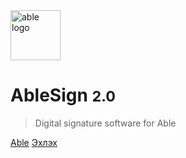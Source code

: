 <img src="https://raw.githubusercontent.com/kazlo1290/kazlo1290/main/ablesign/img/able.svg" alt="able logo" width="80" height="auto">


# AbleSign <small>2.0</small>

> Digital signature software for Able

[Able](https://able.mn/)
[Эхлэх](/#able-sign-v15-суулгах-заавар)